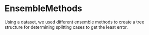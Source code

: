 # EnsembleMethods
Using a dataset, we used different ensemble methods to create a tree structure for determining splitting cases to get the least error.
